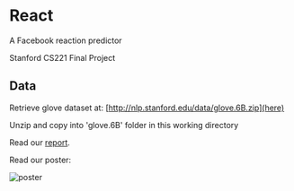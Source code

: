 # React
A Facebook reaction predictor

Stanford CS221 Final Project


## Data
Retrieve glove dataset at: [http://nlp.stanford.edu/data/glove.6B.zip](here)

Unzip and copy into 'glove.6B' folder in this working directory

Read our [report](https://github.com/elipugh/React/blob/master/react.pdf).

Read our poster:

![poster](https://github.com/elipugh/React/blob/master/react_poster.png)
